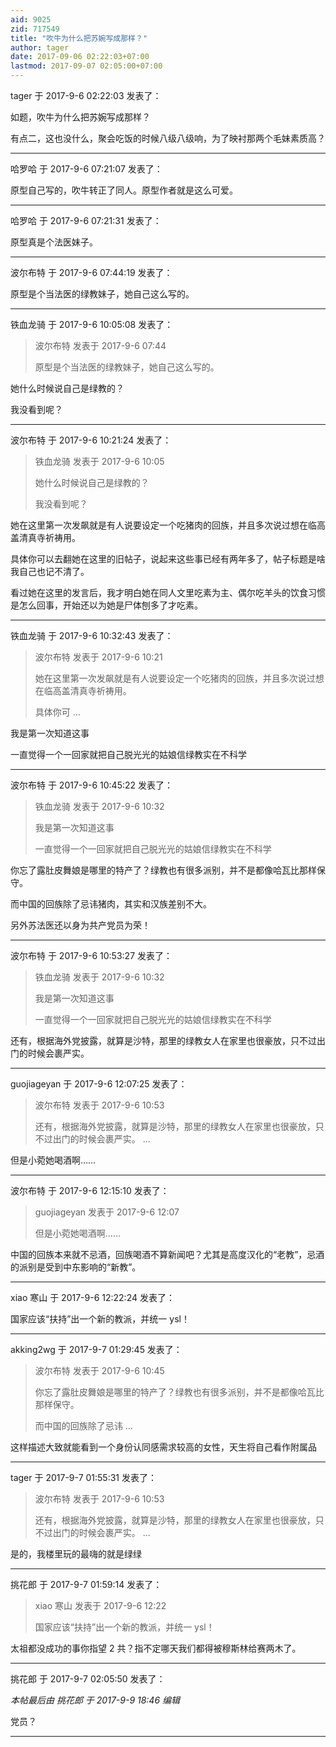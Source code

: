 ```yaml
---
aid: 9025
zid: 717549
title: "吹牛为什么把苏婉写成那样？"
author: tager
date: 2017-09-06 02:22:03+07:00
lastmod: 2017-09-07 02:05:00+07:00
---
```


tager 于 2017-9-6 02:22:03 发表了：

如题，吹牛为什么把苏婉写成那样？

有点二，这也没什么，聚会吃饭的时候八级八级响，为了映衬那两个毛妹素质高？

---

哈罗哈 于 2017-9-6 07:21:07 发表了：

原型自己写的，吹牛转正了同人。原型作者就是这么可爱。

---

哈罗哈 于 2017-9-6 07:21:31 发表了：

原型真是个法医妹子。

---

波尔布特 于 2017-9-6 07:44:19 发表了：

原型是个当法医的绿教妹子，她自己这么写的。

---

铁血龙骑 于 2017-9-6 10:05:08 发表了：

> 波尔布特 发表于 2017-9-6 07:44
>
> 原型是个当法医的绿教妹子，她自己这么写的。

她什么时候说自己是绿教的？

我没看到呢？

---

波尔布特 于 2017-9-6 10:21:24 发表了：

> 铁血龙骑 发表于 2017-9-6 10:05
>
> 她什么时候说自己是绿教的？
>
> 我没看到呢？

她在这里第一次发飙就是有人说要设定一个吃猪肉的回族，并且多次说过想在临高盖清真寺祈祷用。

具体你可以去翻她在这里的旧帖子，说起来这些事已经有两年多了，帖子标题是啥我自己也记不清了。

看过她在这里的发言后，我才明白她在同人文里吃素为主、偶尔吃羊头的饮食习惯是怎么回事，开始还以为她是尸体刨多了才吃素。

---

铁血龙骑 于 2017-9-6 10:32:43 发表了：

> 波尔布特 发表于 2017-9-6 10:21
>
> 她在这里第一次发飙就是有人说要设定一个吃猪肉的回族，并且多次说过想在临高盖清真寺祈祷用。
>
> 具体你可 ...

我是第一次知道这事

一直觉得一个一回家就把自己脱光光的姑娘信绿教实在不科学

---

波尔布特 于 2017-9-6 10:45:22 发表了：

> 铁血龙骑 发表于 2017-9-6 10:32
>
> 我是第一次知道这事
>
> 一直觉得一个一回家就把自己脱光光的姑娘信绿教实在不科学

你忘了露肚皮舞娘是哪里的特产了？绿教也有很多派别，并不是都像哈瓦比那样保守。

而中国的回族除了忌讳猪肉，其实和汉族差别不大。

另外苏法医还以身为共产党员为荣！

---

波尔布特 于 2017-9-6 10:53:27 发表了：

> 铁血龙骑 发表于 2017-9-6 10:32
>
> 我是第一次知道这事
>
> 一直觉得一个一回家就把自己脱光光的姑娘信绿教实在不科学

还有，根据海外党披露，就算是沙特，那里的绿教女人在家里也很豪放，只不过出门的时候会裹严实。

---

guojiageyan 于 2017-9-6 12:07:25 发表了：

> 波尔布特 发表于 2017-9-6 10:53
>
> 还有，根据海外党披露，就算是沙特，那里的绿教女人在家里也很豪放，只不过出门的时候会裹严实。 ...

但是小菀她喝酒啊……

---

波尔布特 于 2017-9-6 12:15:10 发表了：

> guojiageyan 发表于 2017-9-6 12:07
>
> 但是小菀她喝酒啊……

中国的回族本来就不忌酒，回族喝酒不算新闻吧？尤其是高度汉化的“老教”，忌酒的派别是受到中东影响的“新教”。

---

xiao 寒山 于 2017-9-6 12:22:24 发表了：

国家应该“扶持”出一个新的教派，并统一 ysl！

---

akking2wg 于 2017-9-7 01:29:45 发表了：

> 波尔布特 发表于 2017-9-6 10:45
>
> 你忘了露肚皮舞娘是哪里的特产了？绿教也有很多派别，并不是都像哈瓦比那样保守。
>
> 而中国的回族除了忌讳 ...

这样描述大致就能看到一个身份认同感需求较高的女性，天生将自己看作附属品

---

tager 于 2017-9-7 01:55:31 发表了：

> 波尔布特 发表于 2017-9-6 10:53
>
> 还有，根据海外党披露，就算是沙特，那里的绿教女人在家里也很豪放，只不过出门的时候会裹严实。 ...

是的，我楼里玩的最嗨的就是绿绿

---

挑花郎 于 2017-9-7 01:59:14 发表了：

> xiao 寒山 发表于 2017-9-6 12:22
>
> 国家应该“扶持”出一个新的教派，并统一 ysl！

太祖都没成功的事你指望 2 共？指不定哪天我们都得被穆斯林给赛两木了。

---

挑花郎 于 2017-9-7 02:05:50 发表了：

_本帖最后由 挑花郎 于 2017-9-9 18:46 编辑_

党员？

---
